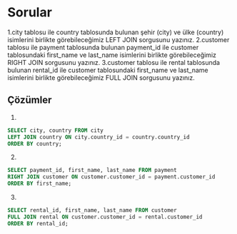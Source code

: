 # Sorular
1.city tablosu ile country tablosunda bulunan şehir (city) ve ülke (country) isimlerini birlikte görebileceğimiz LEFT JOIN sorgusunu yazınız.
2.customer tablosu ile payment tablosunda bulunan payment_id ile customer tablosundaki first_name ve last_name isimlerini birlikte görebileceğimiz RIGHT JOIN sorgusunu yazınız.
3.customer tablosu ile rental tablosunda bulunan rental_id ile customer tablosundaki first_name ve last_name isimlerini birlikte görebileceğimiz FULL JOIN sorgusunu yazınız.

## Çözümler

1. 
```sql
SELECT city, country FROM city
LEFT JOIN country ON city.country_id = country.country_id
ORDER BY country;
```
2. 
```sql
SELECT payment_id, first_name, last_name FROM payment
RIGHT JOIN customer ON customer.customer_id = payment.customer_id
ORDER BY first_name;
```
3. 
```sql
SELECT rental_id, first_name, last_name FROM customer
FULL JOIN rental ON customer.customer_id = rental.customer_id
ORDER BY rental_id;
```
